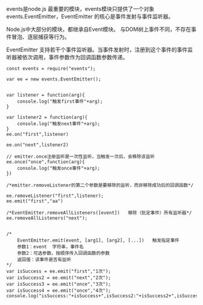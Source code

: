events是node.js 最重要的模块，events模块只提供了一个对象events.EventEmitter，EventEmitter 的核心是事件发射与事件监听器。

Node.js中大部分的模块，都继承自Event模块。
与DOM树上事件不同，不存在事件冒泡、逐层捕获等行为。

EventEmitter 支持若干个事件监听器。当事件发射时，注册到这个事件的事件监听器被依次调用，事件参数作为回调函数参数传递。
```
const events = require("events");

var ee = new events.EventEmitter();


var listener = function(arg){
	console.log("触发first事件"+arg);
}

var listener2 = function(arg){
	console.log("触发next事件"+arg);
}
ee.on("first",listener)

ee.on("next",listener2)

// emitter.once注册监听是一次性监听，当触发一次后，会移除该监听
ee.once("once",function(arg){
	console.log("触发once事件"+arg);
})

```



```
/*emitter.removeListener的第二个参数是要移除的监听，而非移除成功后的回调函数*/

ee.removeListener("first",listener);
ee.emit("first","aa")

/*EventEmitter.removeAllListeners([event])   移除（批定事件）所有监听器*/
ee.removeAllListeners("next");


/*
    EventEmitter.emit(event, [arg1], [arg2], [...])   触发指定事件
    参数1：event  字符串，事件名
    参数2：可选参数，按顺序传入回调函数的参数
    返回值：该事件是否有监听
*/
var isSuccess = ee.emit("first","1次");
var isSuccess2 = ee.emit("next","2次");
var isSuccess3 = ee.emit("once","3次");
var isSuccess4 = ee.emit("once","4次");
console.log("isSuccess:"+isSuccess+",isSuccess2:"+isSuccess2+",isSuccess3:"+isSuccess3+",isSuccess4:"+isSuccess4);
```